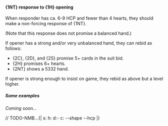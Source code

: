 #### <a name="1NT_response_to_1H_opening"> {1NT} response to {1H} opening

When responder has ca. 6-9 HCP and fewer than 4 hearts, they should make a non-forcing response of {1NT}.

(Note that this response does not promise a balanced hand.)

If opener has a strong and/or very unbalanced hand, they can rebid as follows:

- {2C}, {2D}, and {2S} promise 5+ cards in the suit bid.
- {2H} promises 6+ hearts.
- {2NT} shows a 5332 hand.

If opener is strong enough to insist on game, they rebid as above but a level higher.

##### Some examples

_Coming soon..._

// TODO-NMB...{| s: h: d:- c: --shape --hcp |}
